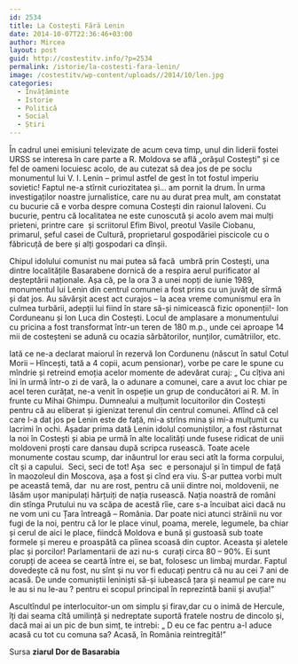 ```yaml
---
id: 2534
title: La Costești Fără Lenin
date: 2014-10-07T22:36:46+03:00
author: Mircea
layout: post
guid: http://costestitv.info/?p=2534
permalink: /istorie/la-costesti-fara-lenin/
image: /costestitv/wp-content/uploads//2014/10/len.jpg
categories:
  - Învățăminte
  - Istorie
  - Politică
  - Social
  - Știri
---
```

În cadrul unei emisiuni televizate de acum ceva timp, unul din liderii fostei URSS se interesa în care parte a R. Moldova se află „orășul Costești” și ce fel de oameni locuiesc acolo, de au cutezat să dea jos de pe soclu monumentul lui V. I. Lenin &#8211; primul astfel de gest în tot fostul imperiu sovietic! <!--more-->Faptul ne-a stîrnit curiozitatea și&#8230; am pornit la drum. În urma investigaților noastre jurnalistice, care nu au durat prea mult, am constatat cu bucurie că e vorba despre comuna Costești din raionul Ialoveni. Cu bucurie, pentru că localitatea ne este cunoscută și acolo avem mai mulți prieteni, printre care  și scriitorul Efim Bivol, preotul Vasile Ciobanu, primarul, șeful casei de Cultură, proprietarul gospodăriei piscicole cu o făbricuță de bere și alți gospodari ca dînșii.

Chipul idolului comunist nu mai putea să facă  umbră prin Costești, una dintre localitățile Basarabene dornică de a respira aerul purificator al deșteptării naționale. Așa că, pe la ora 3 a unei nopți de iunie 1989, monumentul lui Lenin din centrul comunei a fost prins cu un juvăț de sîrmă și dat jos. Au săvărșit acest act curajos &#8211; la acea vreme comunismul era în culmea turbării, adepții lui fiind în stare să-și nimicească fizic oponenții!- Ion Corduneanu și Ion Luca din Costești. Locul de amplasare a monumentului cu pricina a fost transformat într-un teren de 180 m.p., unde cei aproape 14 mii de costeșteni se adună cu ocazia sărbătorilor, nunților, cumătriilor, etc.

Iată ce ne-a declarat maiorul în rezervă Ion Cordunenu (născut în satul Cotul Morii &#8211; Hîncești, tată a 4 copii, acum pensionar), vorbe pe care le spune cu mîndrie și retreind emoția acelor momente de adevărat curaj: „ Cu cîțiva ani îni în urmă într-o zi de vară, la o adunare a comunei, care a avut loc chiar pe acel teren curățat, ne-a venit în ospeție un grup de conducători ai R. M. în frunte cu Mihai Ghimpu. Dumnealui a mulțumit locuitorilor din Costești pentru că au eliberat și igienizat terenul din centrul comunei. Aflînd că cel care l-a dat jos pe Lenin este de față, mi-a strîns mina și mi-a mulțumit cu lacrimi în ochi. Așadar prima dată Lenin idolul comuniștilor, a fost răsturnat la noi în Costești și abia pe urmă în alte localități unde fusese ridicat de unii moldoveni proști care dansau după scripca rusească. Toate acele monumente costau scump, dar inăuntrul lor erau seci atît la forma corpului, cît și a capului.  Seci, seci de tot! Așa  sec  e personajul și în timpul de față în maozoleul din Moscova, așa a fost și cînd era viu. S-ar puttea vorbi mult pe această temă, dar  nu are rost, pentru că unii dintre noi, moldovenii, ne lăsăm ușor manipulați hărțuiți de nația rusească. Nația noastră de români din stînga Prutului nu va scăpa de acestă rîie, care s-a încuibat aici dacă nu ne vom uni cu Țara întreagă &#8211; România. Dar poate nici atunci străinii nu vor fugi de la noi, pentru că lor le place vinul, poama, merele, legumele, ba chiar și cerul de aici le place, fiindcă Moldova e bună și gustoasă sub toate formele și mereu e proaspătă ca pîinea scoasă din cuptor. Aceasta și aletele plac și porcilor! Parlamentarii de azi nu-s  curați circa 80 &#8211; 90%. Ei sunt corupți de aceea se ceartă între ei, se bat, folosesc un limbaj murdar. Faptul dovedește că nu fost, nu sînt și nu vor fi educați pentru că nu au cei 7 ani de acasă. De unde comuniștii leniniști să-și iubească țara și neamul pe care nu le au si nu le-au ? pentru ei scopul principal în reprezintă banii și avuția!”

Ascultîndul pe interlocuitor-un om simplu și firav,dar cu o inimă de Hercule, îți dai seama cîtă umilință și nedreptate suportă fratele nostru de dincolo și, dacă mai ai un pic de bun simț, te intrebi: „ D eu ce fac pentru a-l aduce acasă cu tot cu comuna sa? Acasă, în România reintregită!”

Sursa **ziarul Dor de Basarabia**
